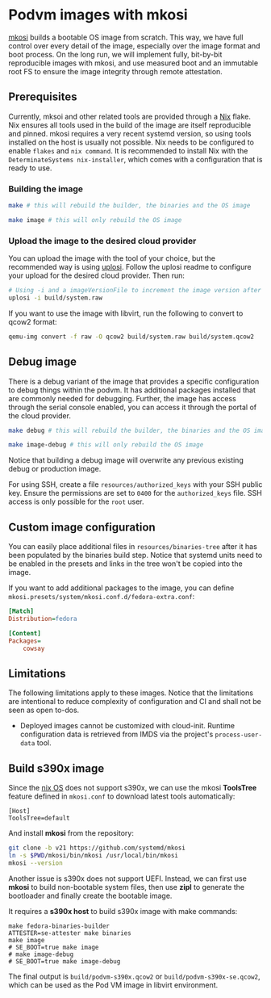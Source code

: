 # Podvm images with mkosi

[mkosi](https://github.com/systemd/mkosi) builds a bootable OS image from scratch. This way, we have full control over every detail of the image, especially over the image format and boot process. On the long run, we will implement fully, bit-by-bit reproducible images with mkosi, and use measured boot and an immutable root FS to ensure the image integrity through remote attestation.

## Prerequisites

Currently, mksoi and other related tools are provided through a [Nix](https://nixos.org/) flake. Nix ensures all tools used in the build of the image are itself reproducible and pinned. mkosi requires a very recent systemd version, so using tools installed on the host is usually not possible. Nix needs to be configured to enable `flakes` and `nix command`. It is recommended to install Nix with the `DeterminateSystems nix-installer`, which comes with a configuration that is ready to use.

### Building the image

```sh
make # this will rebuild the builder, the binaries and the OS image
```

```sh
make image # this will only rebuild the OS image
```

### Upload the image to the desired cloud provider

You can upload the image with the tool of your choice, but the recommended way is using [uplosi](https://github.com/edgelesssys/uplosi). Follow the uplosi readme to configure your upload for the desired cloud provider. Then run:

```sh
# Using -i and a imageVersionFile to increment the image version after the upload.
uplosi -i build/system.raw
```

If you want to use the image with libvirt, run the following to convert to qcow2 format:

```sh
qemu-img convert -f raw -O qcow2 build/system.raw build/system.qcow2
```

## Debug image

There is a debug variant of the image that provides a specific configuration to debug things within
the podvm. It has additional packages installed that are commonly needed for debugging.
Further, the image has access through the serial console enabled, you can access it through the portal
of the cloud provider.

```sh
make debug # this will rebuild the builder, the binaries and the OS image
```

```sh
make image-debug # this will only rebuild the OS image
```

Notice that building a debug image will overwrite any previous existing debug or production image.

For using SSH, create a file `resources/authorized_keys` with your SSH public key. Ensure the permissions
are set to `0400` for the `authorized_keys` file. SSH access is only possible for the `root` user.

## Custom image configuration

You can easily place additional files in `resources/binaries-tree` after it has been populated by the
binaries build step. Notice that systemd units need to be enabled in the presets and links in the tree
won't be copied into the image.

If you want to add additional packages to the image, you can define `mkosi.presets/system/mkosi.conf.d/fedora-extra.conf`:

```ini
[Match]
Distribution=fedora

[Content]
Packages=
    cowsay
```

## Limitations

The following limitations apply to these images. Notice that the limitations are intentional to
reduce complexity of configuration and CI and shall not be seen as open to-dos.

- Deployed images cannot be customized with cloud-init. Runtime configuration data is retrieved
  from IMDS via the project's `process-user-data` tool.

## Build s390x image
Since the [nix OS](https://nixos.org/download/#download-nix) does not support s390x, we can use the mkosi **ToolsTree** feature defined in `mkosi.conf` to download latest tools automatically:
```
[Host]
ToolsTree=default
```
And install **mkosi** from the repository:
```sh
git clone -b v21 https://github.com/systemd/mkosi
ln -s $PWD/mkosi/bin/mkosi /usr/local/bin/mkosi
mkosi --version
```
Another issue is s390x does not support UEFI. Instead, we can first use **mkosi** to build non-bootable system files, then use **zipl** to generate the bootloader and finally create the bootable image.

It requires a **s390x host** to build s390x image with make commands:
```
make fedora-binaries-builder
ATTESTER=se-attester make binaries
make image
# SE_BOOT=true make image
# make image-debug
# SE_BOOT=true make image-debug
```

The final output is `build/podvm-s390x.qcow2` or `build/podvm-s390x-se.qcow2`, which can be used as the Pod VM image in libvirt environment.
